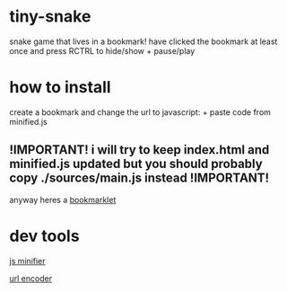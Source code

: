 # tiny-snake
snake game that lives in a bookmark! have clicked the bookmark at least once and press RCTRL to hide/show + pause/play

# how to install
create a bookmark and change the url to javascript: + paste code from minified.js
## !IMPORTANT! i will try to keep index.html and minified.js updated but you should probably copy ./sources/main.js instead !IMPORTANT!
anyway heres a [bookmarklet](javascript%3A%21function%28%29%7Bif%28%22boolean%22%21%3Dtypeof%20window.active%29%7Bfunction%20e%28%29%7Bwindow.clearTimeout%28c%29%2Cwindow.active%3F%28c%3Dwindow.setTimeout%28%28function%28%29%7Bh%3D%211%2CrequestAnimationFrame%28A%29%7D%29%2C3e3%29%2Cwindow.popup.style.display%3D%22inline-block%22%2Cwindow.popup.focus%28%29%29%3A%28h%3D%210%2Cwindow.active%3D%211%2Cwindow.popup.style.display%3D%22none%22%2Cwindow.focusedElement.focus%28%7BfocusVisible%3A%210%7D%29%29%7Dlet%20L%3Bwindow.focusedElement%3Ddocument.activeElement%2Cwindow.active%3D%21window.active%3F%3F%210%3Blet%20T%3D%5B0%2C0%5D%3Bwindow.popup%3Ddocument.createElement%28%22div%22%29%2Cwindow.popup.id%3D%22game%22%3Blet%20k%3D%211%3Bwindow.popup.style.all%3D%22initial%22%2Cwindow.popup.style.display%3D%22inline-block%22%2Cwindow.popup.style.position%3D%22absolute%22%2Cwindow.popup.style.left%3D%220px%22%2Cwindow.popup.style.top%3D%220px%22%2Cwindow.popup.style.margin%3D%220px%200px%200px%200px%22%2Cwindow.popup.style.padding%3D%220px%200px%200px%200px%22%2Cwindow.popup.style.zIndex%3D9999%2Cwindow.popup.tabIndex%3D0%2Cwindow.popup.addEventListener%28%22mousedown%22%2C%28function%28e%29%7Bk%3D%210%2CT%3D%5Bwindow.popup.offsetLeft-e.clientX%2Cwindow.popup.offsetTop-e.clientY%5D%7D%29%2C%210%29%2Cdocument.addEventListener%28%22mouseup%22%2C%28function%28%29%7Bk%3D%211%7D%29%2C%210%29%2Cdocument.addEventListener%28%22mousemove%22%2C%28function%28e%29%7Be.preventDefault%28%29%2Ck%26%26%28L%3D%7Bx%3Ae.clientX%2Cy%3Ae.clientY%7D%2Cwindow.popup.style.left%3DL.x%2BT%5B0%5D%2B%22px%22%2Cwindow.popup.style.top%3DL.y%2BT%5B1%5D%2B%22px%22%29%7D%29%2C%210%29%2Cdocument.addEventListener%28%22focus%22%2C%28function%28e%29%7Bdocument.activeElement%21%3Dwindow.popup%26%26%28window.focusedElement%3Ddocument.activeElement%29%7D%29%2C%210%29%2Cdocument.addEventListener%28%22keydown%22%2C%28function%28n%29%7Bn.ctrlKey%26%262%3D%3Dn.location%26%26%28window.active%3D%21window.active%29%2Ce%28%29%7D%29%2C%210%29%2Cdocument.body.appendChild%28window.popup%29%2Cwindow.popup.focus%28%7BfocusVisible%3A%210%7D%29%3Bvar%20n%3Dthis%26%26this.__spreadArray%7C%7Cfunction%28e%2Cn%2Ct%29%7Bif%28t%7C%7C2%3D%3D%3Darguments.length%29for%28var%20o%2Ci%3D0%2Cp%3Dn.length%3Bi%3Cp%3Bi%2B%2B%29%21o%26%26i%20in%20n%7C%7C%28o%7C%7C%28o%3DArray.prototype.slice.call%28n%2C0%2Ci%29%29%2Co%5Bi%5D%3Dn%5Bi%5D%29%3Breturn%20e.concat%28o%7C%7CArray.prototype.slice.call%28n%29%29%7D%2Ct%3D%28Math.pow%2CMath.abs%29%2Co%3DMath.floor%2Ci%3DMath.ceil%2Cp%3Dfunction%28e%2Cn%29%7Breturn%20o%28Math.random%28%29%2A%28o%28n%29-i%28e%29%29%2Bi%28e%29%29%7D%2Cw%3Dfunction%28e%29%7Breturn%201-t%28e-2%29%7D%2Cc%3Dfunction%28e%29%7Breturn%20Symbol.for%28JSON.stringify%28e%29%29%7D%2Cl%3D24%2Cd%3D24%2Ca%3D16%2Cr%3Dnew%20Array%28d%29.fill%28new%20Array%28l%29.fill%280%29%29%2Cu%3D%5B%7Bx%3Ao%286%29%2Cy%3Ao%2812%29%7D%5D%2Cs%3D1%2Cf%3D4%2Cy%3D%7Bx%3Ap%280%2Cl%29%2Cy%3Ap%280%2Cd%29%7D%2Cm%3D0%2Cx%3D%211%2Ch%3D%211%2Cv%3Ddocument.createElement%28%22canvas%22%29%3Bv.width%3D384%2Cv.height%3D384%2Cwindow.popup.style.width%3D%60%24%7Bv.width%7Dpx%60%2Cwindow.popup.style.height%3D%60%24%7Bv.height%7Dpx%60%3Bvar%20g%3Ddocument.getElementById%28%22game%22%29%3Bnull%3D%3Dg%7C%7Cg.appendChild%28v%29%3Bvar%20E%3Dv.getContext%28%222d%22%29%3Bwindow.addEventListener%28%22keydown%22%2C%28function%28e%29%7Bif%28%21h%29%7Bvar%20n%3Dfunction%28%29%7Bswitch%28e.key.toLowerCase%28%29%29%7Bcase%22arrowdown%22%3Acase%22s%22%3Areturn%202%3Bcase%22arrowup%22%3Acase%22w%22%3Areturn%200%3Bcase%22arrowleft%22%3Acase%22a%22%3Areturn%203%3Bcase%22arrowright%22%3Acase%22d%22%3Areturn%201%3Bcase%22enter%22%3AS%28%29%7D%7D%28%29%3B%28s%2B3%29%254%21%3Dn%26%26%28s%2B5%29%254%21%3Dn%7C%7C%28s%3Dn%29%7D%7D%29%29%3Bvar%20b%3Dfunction%28%29%7Br.fill%28new%20Array%28l%29.fill%280%29%29%2Cr%5By.y%5D%3Dn%28n%28n%28%5B%5D%2Cr%5By.y%5D.slice%280%2Cy.x%29%2C%210%29%2C%5B2%5D%2C%211%29%2Cr%5By.y%5D.slice%28y.x%2B1%2Cr%5By.y%5D.length%29%2C%210%29%2Cu.forEach%28%28function%28e%29%7Btry%7Br%5Be.y%5D%3Dn%28n%28n%28%5B%5D%2Cr%5Be.y%5D.slice%280%2Ce.x%29%2C%210%29%2C%5B1%5D%2C%211%29%2Cr%5Be.y%5D.slice%28e.x%2B1%2Cr%5Be.y%5D.length%29%2C%210%29%7Dcatch%28e%29%7Bx%3D%210%7D%7D%29%29%2Cr.forEach%28%28function%28e%2Cn%29%7Be.forEach%28%28function%28e%2Ct%29%7BE%26%26%28E.fillStyle%3D%5B%22green%22%2C%22blue%22%2C%22red%22%5D%5Be%5D%2CE.fillRect%28t%2Aa%2Cn%2Aa%2Ca%2Ca%29%29%7D%29%29%7D%29%29%2CE%26%26%28E.fillStyle%3D%22white%22%2CE.font%3D%22bold%20%22.concat%2812%2C%22px%20sans-serif%22%29%2CE.fillText%28m.toString%28%29%2C16%2C32%29%29%7D%2CS%3Dfunction%28%29%7Bx%26%26%28u%3D%5B%7Bx%3Ao%286%29%2Cy%3Ao%2812%29%7D%5D%2Cs%3D1%2Cf%3D4%2Cy%3D%7Bx%3Ap%280%2Cl%29%2Cy%3Ap%280%2Cd%29%7D%2Cm%3D0%2Cx%3D%211%29%7D%2CA%3Dfunction%28%29%7Bif%28%21h%29%7Bif%28%211%3D%3D%3Dx%29u.unshift%28%7Bx%3Au%5B0%5D.x%2B%28o%3Ds%2C1-t%28o-1%29%29%2Cy%3Au%5B0%5D.y%2Bw%28s%29%7D%29%2C%28u%3Du.slice%280%2Cf%29%29%5B0%5D.x%3D%3Dy.x%26%26u%5B0%5D.y%3D%3Dy.y%26%26%28m%2B%3D1%2Cf%2B%3D1%2Cy%3D%7Bx%3Ap%280%2Cl%29%2Cy%3Ap%280%2Cd%29%7D%29%2C%28u%5B0%5D.x%3El%7C%7Cu%5B0%5D.x%3C0%7C%7Cu%5B0%5D.y%3Ed%7C%7Cu%5B0%5D.y%3C0%29%26%26%28x%3D%210%29%2Cn%3D%7B%7D%2C%28e%3Du%29.forEach%28%28function%28e%2Ct%29%7Bn.hasOwnProperty%28Symbol.for%28JSON.stringify%28e%29%29%29%7C%7C%28n%5BSymbol.for%28JSON.stringify%28e%29%29%5D%3Dt%29%7D%29%29%2Ce.some%28%28function%28e%2Ct%29%7Breturn%20n%5BSymbol.for%28JSON.stringify%28e%29%29%5D%21%3Dt%7D%29%29%26%26%28x%3D%210%29%3Bb%28%29%2Cwindow.setTimeout%28requestAnimationFrame%2C62.5%2CA%29%7Dvar%20e%2Cn%2Co%7D%3BrequestAnimationFrame%28b%29%2Cwindow.setTimeout%28requestAnimationFrame%2C3e3%2CA%29%7Delse%20window.active%3D%21window.active%2Ce%28%29%7D%28%29%3B)

# dev tools
[js minifier](https://www.digitalocean.com/community/tools/minify)

[url encoder](https://www.urlencoder.org)
